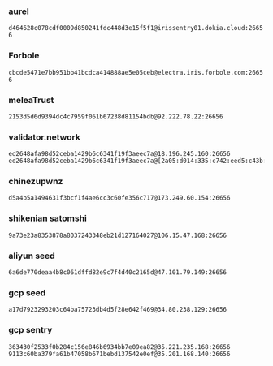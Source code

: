 ### aurel
`d464628c078cdf0009d850241fdc448d3e15f5f1@irissentry01.dokia.cloud:26656`

### Forbole
`cbcde5471e7bb951bb41bcdca414888ae5e05ceb@electra.iris.forbole.com:26656`

### meleaTrust
`2153d5d6d9394dc4c7959f061b67238d81154bdb@92.222.78.22:26656`

### validator.network
```
ed2648afa98d52ceba1429b6c6341f19f3aeec7a@18.196.245.160:26656
ed2648afa98d52ceba1429b6c6341f19f3aeec7a@[2a05:d014:335:c742:eed5:c43b:4d54:f77e]:26656
```

### chinezupwnz
```
d5a4b5a1494631f3bcf1f4ae6cc3c60fe356c717@173.249.60.154:26656
```

### shikenian satomshi
```
9a73e23a8353878a8037243348eb21d127164027@106.15.47.168:26656
```

### aliyun seed
```
6a6de770deaa4b8c061dffd82e9c7f4d40c2165d@47.101.79.149:26656
```
### gcp seed
```
a17d7923293203c64ba75723db4d5f28e642f469@34.80.238.129:26656
```
### gcp sentry
```
363430f2533f0b284c156e846b6934bb7e09ea82@35.221.235.168:26656
9113c60ba379fa61b47058b671bebd137542e0ef@35.201.168.140:26656
```
